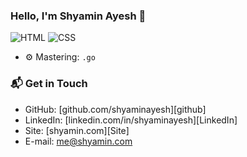 ### Hello, I'm Shyamin Ayesh 👋

![HTML](https://img.shields.io/badge/GoLang-Learning-blue)
![CSS](https://img.shields.io/badge/PHP-Expert-green)


- ⚙️ Mastering: `.go`


### 📬 Get in Touch

- GitHub: [github.com/shyaminayesh][github]
- LinkedIn: [linkedin.com/in/shyaminayesh][LinkedIn]
- Site: [shyamin.com][Site]
- E-mail: me@shyamin.com
